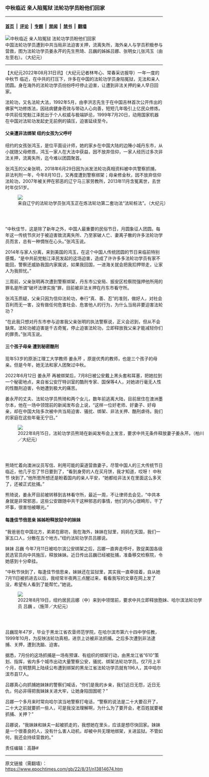 ### 中秋临近 亲人陷冤狱 法轮功学员盼他们回家

---

#### [首页](../../../..?n13814674) &nbsp;|&nbsp; [评论](../../../../../epoch-comment?n13814674) &nbsp;|&nbsp; [专题](../../../../../epoch-special?n13814674) &nbsp;|&nbsp; [禁闻](../../../../../epoch-news?n13814674) &nbsp;|&nbsp; [禁书](../../../../../books?n13814674) &nbsp;|&nbsp; [翻墙](https://github.com/gfw-breaker/nogfw/blob/master/README.md?n13814674)


<div><img alt="中秋临近 亲人陷冤狱 法轮功学员盼他们回家" class="attachment-djy_600_400 size-djy_600_400 wp-post-image" src="https://i.epochtimes.com/assets/uploads/2022/08/id13814759-0831-1-600x400.png"/>
<div class="caption">
 中国法轮功学员遭到中共当局非法迫害关押，流离失所，海外亲人与学员积极参与营救，图为法轮功学员姜永芹的先生熊琦、吕巍的姊姊吕娜、张明女儿张鸿玉（由左至右）。（大纪元）
</div></div><hr/><div class="post_content" id="artbody" itemprop="articleBody">
 <!-- article content begin -->
 <p>
  【大纪元2022年08月31日讯】（大纪元记者林岑心、常春采访报导）一年一度的
  <ok href="https://www.epochtimes.com/gb/tag/%E4%B8%AD%E7%A7%8B%E8%8A%82.html">
   中秋节
  </ok>
  临近，在中共的打压下，许多在中国的法轮功学员身陷冤狱，无法和亲人团圆。身在海外的法轮功学员纷纷呼吁停止迫害，让遭到非法关押的亲人早日回家。
 </p>
 <p>
  法轮功，又名法轮大法，1992年5月，由李洪志先生于在中国吉林首次公开传出的佛家气功修炼法，因祛病健身奇效与带动人心向善，短短几年吸引上亿民众修炼。中共前任党魁江泽民出于个人权威与极端妒忌，1999年7月20日，动用国家机器在中国对法轮功发起史无前例的镇压，迫害延续至今。
 </p>
 <h4>
  父亲遭非法绑架 纽约女孩为父呼吁
 </h4>
 <p>
  纽约的女孩张鸿玉，是位平面设计师，她的家乡在中国大陆的边陲小城丹东市，从小就随父母修炼，鸿玉一家人在大法中获益，因不放弃信仰，一家人经历过多次非法关押，流离失所，迄今难以团圆聚首。
 </p>
 <p>
  张鸿玉的父亲张明，2018年6月29日因为派发法轮功真相资料被中共警察抓捕，非法判刑一年，今年8月10日，又再度遭到警察绑架；母亲修金秋，因不放弃信仰法轮功，2007年被关押在邪恶的辽宁马三家劳教所，2013年11月含冤离世，去世时年仅51岁。
 </p>
 <figure class="wp-caption aligncenter" style="width: 600px">
  <ok href=" https://i.epochtimes.com/assets/uploads/2019/09/b947fabca49239251f64c4f9d9b6a8c4.jpg" rel="noreferrer noopener" target="_blank">
   <img class="" src="https://i.epochtimes.com/assets/uploads/2019/09/b947fabca49239251f64c4f9d9b6a8c4.jpg"/>
  </ok>
  <br/><figcaption class="wp-caption-text">
   来自辽宁的法轮功学员张鸿玉正在炼法轮功第二套功法“法轮桩法”。（大纪元）
  </figcaption><br/>
 </figure><br/>
 <p>
  “中秋佳节，这是除了新年之外，中国人最重要的民俗节日，月圆象征人团圆。每年这一传统节庆对于被迫害致流离失所、乃至家破人亡、妻离子散的许多法轮功学员而言，总有一种惆怅在心头。”张鸿玉说。
 </p>
 <p>
  2014年与家人分离，来到美国的鸿玉，在这个中国人传统团圆的节日来临前特别感慨，“是中共前党魁江泽民发起的这场迫害，造成了许许多多法轮功学员有家不能回，警察还威胁我国内家属说，如果我回国，一进海关就会把我扣押带走，让家人为我担忧。”
 </p>
 <p>
  三周前，父亲张明再次遭到警察绑架，丹东市公安局、振安区检察院强押他所用的罪名是所谓“破坏法律实施”罪，目前被非法关押在丹东市看守所。
 </p>
 <p>
  张鸿玉质疑，父亲只因为信仰法轮功，奉行“真、善、忍”的准则，做好人，对社会百利而无一害，没有做任何危害社会、危害他人的行为，为什么当局非要迫害法轮功？
 </p>
 <p>
  “在此我只想对丹东市参与迫害我父亲张明的执法警察说，正义会迟到，但从不会缺席。法轮功被迫害是千古奇冤，停止迫害法轮功，立即释放我父亲才能减轻你们的罪责。”张鸿玉说。
 </p>
 <h4>
  三个孩子母亲 遭到秘密酷刑
 </h4>
 <p>
  现年53岁的原浙江理工大学教师
  <ok href="https://www.epochtimes.com/gb/tag/%E5%A7%9C%E6%B0%B8%E8%8A%B9.html">
   姜永芹
  </ok>
  ，原是优秀的教师，也是三个孩子的母亲。但是今年，她无法和家人团聚过中秋。
 </p>
 <p>
  2022年6月12日
  <ok href="https://www.epochtimes.com/gb/tag/%E5%A7%9C%E6%B0%B8%E8%8A%B9.html">
   姜永芹
  </ok>
  再被绑架后，7月8日被公安戴上黑头套和耳塞，把她拉到一个秘密地点，来自省公安厅特训室的酷刑专家、国保等4人，对她进行毫无人性的性酷刑迫害，令她遭到极大的痛苦。
 </p>
 <p>
  姜永芹的丈夫、法轮功学员熊琦和两个女儿，数年前逃离大陆，目前居住在澳洲墨尔本，他在一场中领馆前的新闻发布会上说，“这样一位好老师、好妻子、好母亲，却在中国大陆多次被中共当局迫害、骚扰、绑架、非法关押、酷刑虐待。我们的家庭在这些年毫无宁日。”
 </p>
 <figure class="wp-caption aligncenter" style="width: 600px">
  <ok href=" https://i.epochtimes.com/assets/uploads/2022/08/id13802848-IMG_7251.jpg" rel="noreferrer noopener" target="_blank">
   <img class="" src="https://i.epochtimes.com/assets/uploads/2022/08/id13802848-IMG_7251.jpg"/>
  </ok>
  <br/><figcaption class="wp-caption-text">
   2022年8月15日，法轮功学员熊琦在新闻发布会上发言，要求中共无条件释放妻子姜永芹。（柏川／大纪元）
  </figcaption><br/>
 </figure><br/>
 <p>
  熊琦忙着向澳洲议员写信、利用可能的渠道营救妻子，尽管中国人的三大传统节日临近，他几乎忘了节日要到了，“看到身旁的人在买月饼，我才知道，哎呀！
  <ok href="https://www.epochtimes.com/gb/tag/%E4%B8%AD%E7%A7%8B%E8%8A%82.html">
   中秋节
  </ok>
  快到了。”他所思所想还是盼着国内的亲人平安，“她都给非法关在里面这么多天了，还被正式批捕。”
 </p>
 <p>
  熊琦说，姜永芹目前被转移到吉林看守所，最近一周，不让律师去会见，“中共本身就是非常邪恶，这些公安跟随中共干这种邪恶的事情，他们的内心很畸形，干了坏事，很害怕被曝光。”
 </p>
 <h4>
  每逢佳节倍思亲 姊姊盼释放狱中的妹妹
 </h4>
 <p>
  “我爸爸在中国北方，弟弟在廊坊，我在海外，妹妹在狱里，妈妈在天国，我们一家五口人，分散在五个地方。”纽约法轮功学员吕娜说。
 </p>
 <p>
  妹妹
  <ok href="https://www.epochtimes.com/gb/tag/%E5%90%95%E5%B7%8D.html">
   吕巍
  </ok>
  今年7月11日被哈尔滨公安绑架之后，吕娜一直奔走呼吁，敦促美国各级民选官员向中共施压，释放妹妹。近日传出吕巍已经被批捕，准备移交检察院，令她感到十分牵挂。
 </p>
 <p>
  “中秋节快到了，每逢佳节倍思亲，妹妹还在监狱里，其实我一直牵挂着，自从她7月11日被抓进去以后，我经常半夜两三点醒过来，看看我写的文章在网上发了没，希望有人看到了能帮忙。”她说。
 </p>
 <figure class="wp-caption aligncenter" style="width: 601px">
  <ok href=" https://i.epochtimes.com/assets/uploads/2022/08/id13806419-160077-600x400.png" rel="noreferrer noopener" target="_blank">
   <img class="" src="https://i.epochtimes.com/assets/uploads/2022/08/id13806419-160077-600x400.png"/>
  </ok>
  <br/><figcaption class="wp-caption-text">
   2022年8月19日，纽约居民吕娜（中）来到中领馆前，要求中共立即释放胞妹、哈尔滨法轮功学员
   <ok href="https://www.epochtimes.com/gb/tag/%E5%90%95%E5%B7%8D.html">
    吕巍
   </ok>
   。（施萍／大纪元）
  </figcaption><br/>
 </figure><br/>
 <p>
  吕巍现年47岁，毕业于黑龙江省农垦师范学院，在哈尔滨市第六十四中学任教，1999年10月，为反映法轮功真相，进京上访被非法抓捕。之后多次遭到非法逮捕、关押，遭到洗脑、迫害。
 </p>
 <p>
  据悉，7月份的这场抓捕是一场有预谋、有组织的绑架行动，由黑龙江省“610”策划、指挥，省内多个城市出动大量警察公安，骚扰、绑架法轮功学员。仅7月上半个月，在明慧网上陆续公布遭到绑架的黑龙江省法轮功学员就有196人，其中哈尔滨市县17人。
 </p>
 <p>
  吕娜真心向抓捕她妹妹的警察们喊话，“你们是我的乡亲，我们远日无怨，近日无仇，何必非得把我妹妹关进大牢，让她身陷囹圄呢？”
 </p>
 <p>
  吕娜一个多月来时常向哈尔滨当地警察打电话，“警察的说法是二十大要召开了，二十大之前就要抓一些人，可是我没法理解啊，为什么为了要开会，老百姓就要被抓捕、关押？”
 </p>
 <p>
  吕娜说，“我妹妹和妹夫一起被抓走的，我想她在里头，应该是想尽快回家。妹妹是一个很善良的人，没有什么害人动机，却被中共无理地绑架，关进监狱。不管如何，我还会持续营救的。”
 </p>
 <p>
  责任编辑：高静#
 </p>
 <!-- article content end -->
 <div id="below_article_ad">
 </div>
</div>


---

原文链接（需翻墙）：https://www.epochtimes.com/gb/22/8/31/n13814674.htm